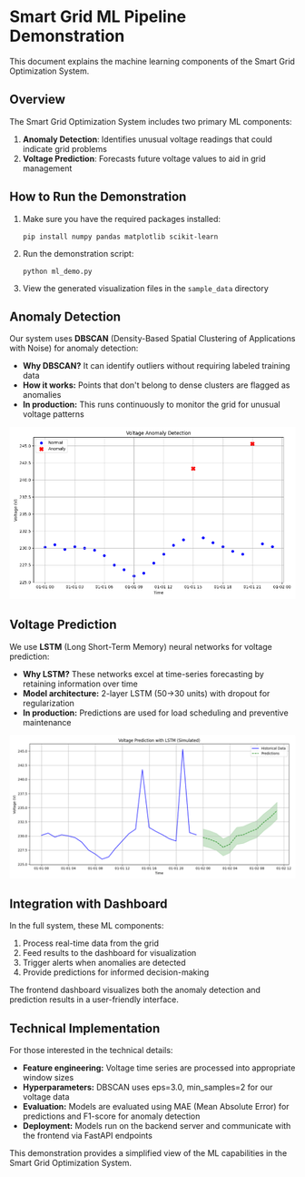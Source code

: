 # Smart Grid ML Pipeline Demonstration

This document explains the machine learning components of the Smart Grid Optimization System.

## Overview

The Smart Grid Optimization System includes two primary ML components:

1. **Anomaly Detection**: Identifies unusual voltage readings that could indicate grid problems
2. **Voltage Prediction**: Forecasts future voltage values to aid in grid management

## How to Run the Demonstration

1. Make sure you have the required packages installed:
   ```
   pip install numpy pandas matplotlib scikit-learn
   ```

2. Run the demonstration script:
   ```
   python ml_demo.py
   ```

3. View the generated visualization files in the `sample_data` directory

## Anomaly Detection

Our system uses **DBSCAN** (Density-Based Spatial Clustering of Applications with Noise) for anomaly detection:

- **Why DBSCAN?** It can identify outliers without requiring labeled training data
- **How it works:** Points that don't belong to dense clusters are flagged as anomalies
- **In production:** This runs continuously to monitor the grid for unusual voltage patterns

![Anomaly Detection](sample_data/anomaly_detection.png)

## Voltage Prediction

We use **LSTM** (Long Short-Term Memory) neural networks for voltage prediction:

- **Why LSTM?** These networks excel at time-series forecasting by retaining information over time
- **Model architecture:** 2-layer LSTM (50→30 units) with dropout for regularization
- **In production:** Predictions are used for load scheduling and preventive maintenance

![Voltage Prediction](sample_data/prediction_plot.png)

## Integration with Dashboard

In the full system, these ML components:

1. Process real-time data from the grid
2. Feed results to the dashboard for visualization
3. Trigger alerts when anomalies are detected
4. Provide predictions for informed decision-making

The frontend dashboard visualizes both the anomaly detection and prediction results in a user-friendly interface.

## Technical Implementation

For those interested in the technical details:

- **Feature engineering:** Voltage time series are processed into appropriate window sizes
- **Hyperparameters:** DBSCAN uses eps=3.0, min_samples=2 for our voltage data
- **Evaluation:** Models are evaluated using MAE (Mean Absolute Error) for predictions and F1-score for anomaly detection
- **Deployment:** Models run on the backend server and communicate with the frontend via FastAPI endpoints

This demonstration provides a simplified view of the ML capabilities in the Smart Grid Optimization System. 